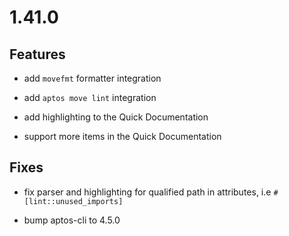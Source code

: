 # 1.41.0

## Features

* add `movefmt` formatter integration

* add `aptos move lint` integration

* add highlighting to the Quick Documentation

* support more items in the Quick Documentation

## Fixes 

* fix parser and highlighting for qualified path in attributes, i.e `#[lint::unused_imports]`

* bump aptos-cli to 4.5.0